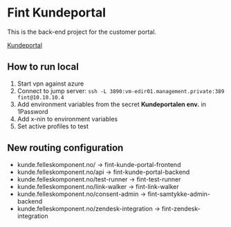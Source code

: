 # Fint Kundeportal #

This is the back-end project for the customer portal.

[Kundeportal](https://kunde.felleskomponent.no/)

## How to run local 

1. Start vpn against azure
2. Connect to jump server: `ssh -L 3890:vm-edir01.management.private:389 fint@10.10.10.4`
3. Add environment variables from the secret **Kundeportalen env.** in 1Password 
4. Add x-nin to environment variables
5. Set active profiles to test

## New routing configuration

* kunde.felleskomponent.no/ -> fint-kunde-portal-frontend
* kunde.felleskomponent.no/api -> fint-kunde-portal-backend
* kunde.felleskomponent.no/test-runner -> fint-test-runner
* kunde.felleskomponent.no/link-walker -> fint-link-walker
* kunde.felleskomponent.no/consent-admin -> fint-samtykke-admin-backend
* kunde.felleskomponent.no/zendesk-integration -> fint-zendesk-integration
